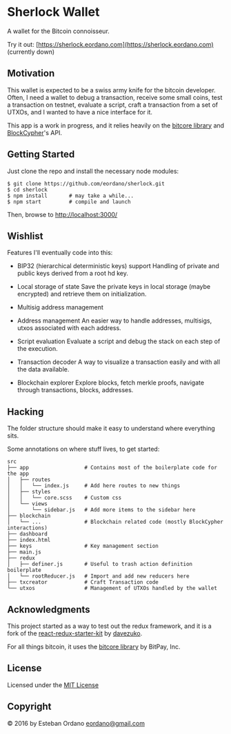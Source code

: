 Sherlock Wallet
===============

A wallet for the Bitcoin connoisseur.

Try it out: [https://sherlock.eordano.com](https://sherlock.eordano.com) (currently down)

## Motivation

This wallet is expected to be a swiss army knife for the bitcoin developer. Often, I need a wallet to debug a transaction, receive some small coins, test a transaction on testnet, evaluate a script, craft a transaction from a set of UTXOs, and I wanted to have a nice interface for it.

This app is a work in progress, and it relies heavily on the [bitcore library](https://github.com/bitpay/bitcore-lib) and [BlockCypher](http://www.blockcypher.com)'s API.

## Getting Started

Just clone the repo and install the necessary node modules:

```shell
$ git clone https://github.com/eordano/sherlock.git
$ cd sherlock
$ npm install       # may take a while...
$ npm start         # compile and launch
```

Then, browse to [http://localhost:3000/](http://localhost:3000/)

## Wishlist

Features I'll eventually code into this:

* BIP32 (hierarchical deterministic keys) support
  Handling of private and public keys derived from a root hd key.

* Local storage of state
  Save the private keys in local storage (maybe encrypted) and retrieve them on initialization.

* Multisig address management

* Address management
  An easier way to handle addresses, multisigs, utxos associated with each address.

* Script evaluation
  Evaluate a script and debug the stack on each step of the execution.

* Transaction decoder
  A way to visualize a transaction easily and with all the data available.

* Blockchain explorer
  Explore blocks, fetch merkle proofs, navigate through transactions, blocks, addresses.

## Hacking

The folder structure should make it easy to understand where everything sits.

Some annotations on where stuff lives, to get started:

```
src
├── app                  # Contains most of the boilerplate code for the app
│   ├── routes
│   │   └── index.js     # Add here routes to new things
│   ├── styles
│   │   └── core.scss    # Custom css
│   └── views
│       └── sidebar.js   # Add more items to the sidebar here
├── blockchain
│   └── ...              # Blockchain related code (mostly BlockCypher interactions)
├── dashboard
├── index.html
├── keys                 # Key management section
├── main.js
├── redux
│   ├── definer.js       # Useful to trash action definition boilerplate
│   └── rootReducer.js   # Import and add new reducers here
├── txcreator            # Craft Transaction code
└── utxos                # Management of UTXOs handled by the wallet
```

## Acknowledgments

This project started as a way to test out the redux framework, and it is a fork of the [react-redux-starter-kit](https://github.com/davezuko/react-redux-starter-kit) by [davezuko](https://github.com/davezuko/react-redux-starter-kit).

For all things bitcoin, it uses the [bitcore library](https://github.com/bitpay/bitcore-lib) by BitPay, Inc.

## License

Licensed under the [MIT License](https://opensource.org/licenses/MIT)

## Copyright

© 2016 by Esteban Ordano <eordano@gmail.com>
